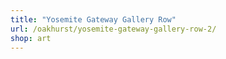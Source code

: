 ```yaml
---
title: "Yosemite Gateway Gallery Row"
url: /oakhurst/yosemite-gateway-gallery-row-2/
shop: art
---
```

